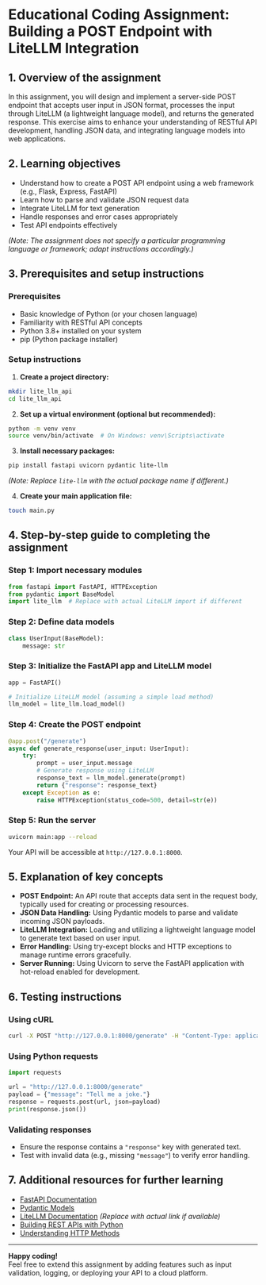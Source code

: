# Educational Coding Assignment: Building a POST Endpoint with LiteLLM Integration

## 1. Overview of the assignment

In this assignment, you will design and implement a server-side POST endpoint that accepts user input in JSON format, processes the input through LiteLLM (a lightweight language model), and returns the generated response. This exercise aims to enhance your understanding of RESTful API development, handling JSON data, and integrating language models into web applications.

## 2. Learning objectives

- Understand how to create a POST API endpoint using a web framework (e.g., Flask, Express, FastAPI)
- Learn how to parse and validate JSON request data
- Integrate LiteLLM for text generation
- Handle responses and error cases appropriately
- Test API endpoints effectively

*(Note: The assignment does not specify a particular programming language or framework; adapt instructions accordingly.)*

## 3. Prerequisites and setup instructions

### Prerequisites

- Basic knowledge of Python (or your chosen language)
- Familiarity with RESTful API concepts
- Python 3.8+ installed on your system
- pip (Python package installer)

### Setup instructions

1. **Create a project directory:**

```bash
mkdir lite_llm_api
cd lite_llm_api
```

2. **Set up a virtual environment (optional but recommended):**

```bash
python -m venv venv
source venv/bin/activate  # On Windows: venv\Scripts\activate
```

3. **Install necessary packages:**

```bash
pip install fastapi uvicorn pydantic lite-llm
```

*(Note: Replace `lite-llm` with the actual package name if different.)*

4. **Create your main application file:**

```bash
touch main.py
```

## 4. Step-by-step guide to completing the assignment

### Step 1: Import necessary modules

```python
from fastapi import FastAPI, HTTPException
from pydantic import BaseModel
import lite_llm  # Replace with actual LiteLLM import if different
```

### Step 2: Define data models

```python
class UserInput(BaseModel):
    message: str
```

### Step 3: Initialize the FastAPI app and LiteLLM model

```python
app = FastAPI()

# Initialize LiteLLM model (assuming a simple load method)
llm_model = lite_llm.load_model()
```

### Step 4: Create the POST endpoint

```python
@app.post("/generate")
async def generate_response(user_input: UserInput):
    try:
        prompt = user_input.message
        # Generate response using LiteLLM
        response_text = llm_model.generate(prompt)
        return {"response": response_text}
    except Exception as e:
        raise HTTPException(status_code=500, detail=str(e))
```

### Step 5: Run the server

```bash
uvicorn main:app --reload
```

Your API will be accessible at `http://127.0.0.1:8000`.

## 5. Explanation of key concepts

- **POST Endpoint:** An API route that accepts data sent in the request body, typically used for creating or processing resources.
- **JSON Data Handling:** Using Pydantic models to parse and validate incoming JSON payloads.
- **LiteLLM Integration:** Loading and utilizing a lightweight language model to generate text based on user input.
- **Error Handling:** Using try-except blocks and HTTP exceptions to manage runtime errors gracefully.
- **Server Running:** Using Uvicorn to serve the FastAPI application with hot-reload enabled for development.

## 6. Testing instructions

### Using cURL

```bash
curl -X POST "http://127.0.0.1:8000/generate" -H "Content-Type: application/json" -d '{"message": "Hello, how are you?"}'
```

### Using Python requests

```python
import requests

url = "http://127.0.0.1:8000/generate"
payload = {"message": "Tell me a joke."}
response = requests.post(url, json=payload)
print(response.json())
```

### Validating responses

- Ensure the response contains a `"response"` key with generated text.
- Test with invalid data (e.g., missing `"message"`) to verify error handling.

## 7. Additional resources for further learning

- [FastAPI Documentation](https://fastapi.tiangolo.com/)
- [Pydantic Models](https://pydantic.dev/)
- [LiteLLM Documentation](https://lite-llm.readthedocs.io/) *(Replace with actual link if available)*
- [Building REST APIs with Python](https://realpython.com/api-integration-in-python/)
- [Understanding HTTP Methods](https://developer.mozilla.org/en-US/docs/Web/HTTP/Methods)

---

**Happy coding!**  
Feel free to extend this assignment by adding features such as input validation, logging, or deploying your API to a cloud platform.